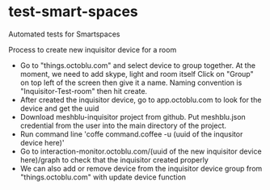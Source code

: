 # test-smart-spaces
Automated tests for Smartspaces

Process to create new inquisitor device for a room
- Go to "things.octoblu.com" and select device to group together. At the moment, we need to add skype, light and room itself
  Click on "Group" on top left of the screen then give it a name. Naming convention is "Inquisitor-Test-room" then hit create.
- After created the inquisitor device, go to app.octoblu.com to look for the device and get the uuid
- Download meshblu-inquisitor project from github. Put meshblu.json credential from the user into the main directory of the project.
- Run command line 'coffe command.coffee -u (uuid of the inqusitor device here)'
- Go to interaction-monitor.octoblu.com/(uuid of the new inquisitor device here)/graph to check that the inquisitor created properly
- We can also add or remove device from the inquisitor device group from "things.octoblu.com" with update device function
